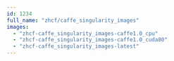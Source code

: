 ```yaml
---
id: 1234
full_name: "zhcf/caffe_singularity_images"
images: 
  - "zhcf-caffe_singularity_images-caffe1.0_cpu"
  - "zhcf-caffe_singularity_images-caffe1.0_cuda80"
  - "zhcf-caffe_singularity_images-latest"
---
```

